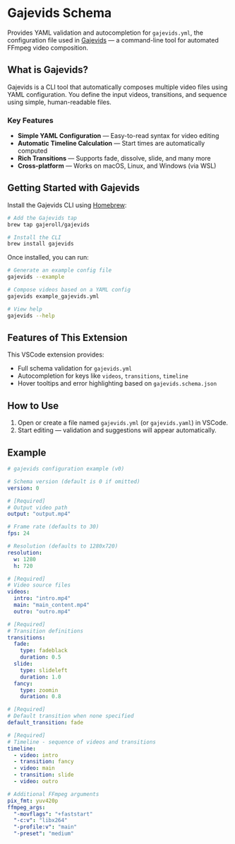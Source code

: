 # Gajevids Schema

Provides YAML validation and autocompletion for `gajevids.yml`, the configuration file used in [Gajevids](https://github.com/gajeroll/homebrew-gajevids) — a command-line tool for automated FFmpeg video composition.

## What is Gajevids?

Gajevids is a CLI tool that automatically composes multiple video files using YAML configuration. You define the input videos, transitions, and sequence using simple, human-readable files.

### Key Features

- **Simple YAML Configuration** — Easy-to-read syntax for video editing
- **Automatic Timeline Calculation** — Start times are automatically computed
- **Rich Transitions** — Supports fade, dissolve, slide, and many more
- **Cross-platform** — Works on macOS, Linux, and Windows (via WSL)

## Getting Started with Gajevids

Install the Gajevids CLI using [Homebrew](https://brew.sh):

```bash
# Add the Gajevids tap
brew tap gajeroll/gajevids

# Install the CLI
brew install gajevids
````

Once installed, you can run:

```bash
# Generate an example config file
gajevids --example

# Compose videos based on a YAML config
gajevids example_gajevids.yml

# View help
gajevids --help
```

## Features of This Extension

This VSCode extension provides:

* Full schema validation for `gajevids.yml`
* Autocompletion for keys like `videos`, `transitions`, `timeline`
* Hover tooltips and error highlighting based on `gajevids.schema.json`

## How to Use

1. Open or create a file named `gajevids.yml` (or `gajevids.yaml`) in VSCode.
2. Start editing — validation and suggestions will appear automatically.

## Example

<!-- start example_gajevids.yml -->

```yaml
# gajevids configuration example (v0)

# Schema version (default is 0 if omitted)
version: 0

# [Required]
# Output video path
output: "output.mp4"

# Frame rate (defaults to 30)
fps: 24

# Resolution (defaults to 1280x720)
resolution:
  w: 1280
  h: 720

# [Required]
# Video source files
videos:
  intro: "intro.mp4"
  main: "main_content.mp4"
  outro: "outro.mp4"

# [Required]
# Transition definitions
transitions:
  fade:
    type: fadeblack
    duration: 0.5
  slide:
    type: slideleft
    duration: 1.0
  fancy:
    type: zoomin
    duration: 0.8

# [Required]
# Default transition when none specified
default_transition: fade

# [Required]
# Timeline - sequence of videos and transitions
timeline:
  - video: intro
  - transition: fancy
  - video: main
  - transition: slide
  - video: outro

# Additional FFmpeg arguments
pix_fmt: yuv420p
ffmpeg_args:
  "-movflags": "+faststart"
  "-c:v": "libx264"
  "-profile:v": "main"
  "-preset": "medium"
```

<!-- end example_gajevids.yml -->
